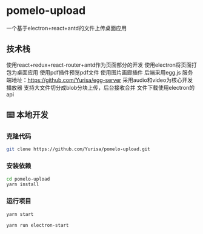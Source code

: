 # pomelo-upload
一个基于electron+react+antd的文件上传桌面应用
## 技术栈
使用react+redux+react-router+antd作为页面部分的开发
使用electron将页面打包为桌面应用
使用pdf插件预览pdf文件
使用图片画廊插件
后端采用egg.js 服务端地址：https://github.com/Yurisa/egg-server
采用audio和video为核心开发播放器
支持大文件切分成blob分块上传，后台接收合并
文件下载使用electron的api

## ⌨️ 本地开发

### 克隆代码
```bash
git clone https://github.com/Yurisa/pomelo-upload.git
```

### 安装依赖
```bash
cd pomelo-upload
yarn install
```

### 运行项目
```bash
yarn start

yarn run electron-start
```
